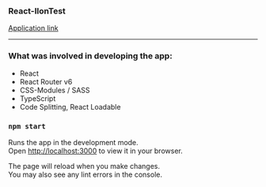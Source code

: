 ### React-IlonTest

[Application link](https://react-pizza-sage.vercel.app)

---

### What was involved in developing the app:

- React
- React Router v6
- CSS-Modules / SASS
- TypeScript
- Code Splitting, React Loadable

### `npm start`

Runs the app in the development mode.\
Open [http://localhost:3000](http://localhost:3000) to view it in your browser.

The page will reload when you make changes.\
You may also see any lint errors in the console.